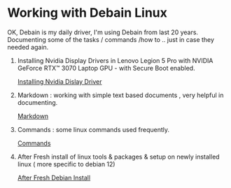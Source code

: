 # Working with Debain Linux

OK, Debain is my daily driver, I'm using Debain from last 20 years. Documenting some of the tasks / commands /how to .. just in case they needed again.


1. Installing Nvidia Display Drivers in  Lenovo Legion 5 Pro with NVIDIA GeForce RTX™ 3070 Laptop GPU - with Secure Boot enabled.

    [Installing Nvidia Dislay Driver](./nvidia/README.md)

2. Markdown : working with simple text based documents , very helpful in documenting.  

    [Markdown](./markdown/markdown.md)

3. Commands : some linux commands used frequently.

    [Commands](./commands/README.md)

4. After Fresh install of linux
    tools & packages & setup on newly installed linux ( more specific to debian 12)

    [After Fresh Debian  Install ](./fresh-install/README.md)